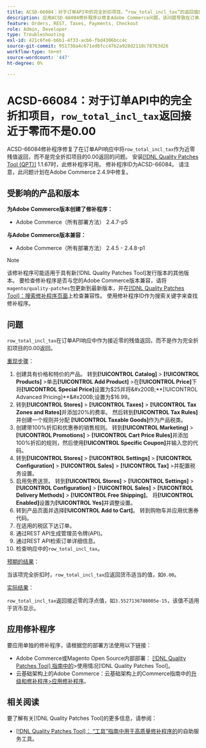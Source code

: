 ```yaml
---
title: ACSD-66084：对于订单API中的完全折扣项目，“row_total_incl_tax”的返回值接近于零，而不是0.00
description: 应用ACSD-66084修补程序以修复Adobe Commerce问题，该问题导致在订单API响应中，“row_total_incl_tax”返回为接近零的残值，而不是0.00（表示完全折扣的项目）。
feature: Orders, REST, Taxes, Payments, Checkout
role: Admin, Developer
type: Troubleshooting
exl-id: 421c6fe6-b6b1-4f33-acb6-fbd4306bcc4c
source-git-commit: 951738a4c671ed6fcc47b2a928d2110c78763d26
workflow-type: tm+mt
source-wordcount: '447'
ht-degree: 0%

---
```


# ACSD-66084：对于订单API中的完全折扣项目，`row_total_incl_tax`返回接近于零而不是0.00

ACSD-66084修补程序修复了在订单API响应中将`row_total_incl_tax`作为近零残值返回，而不是完全折扣项目的0.00返回的问题。 安装[[!DNL Quality Patches Tool (QPT)]](/help/tools/quality-patches-tool/quality-patches-tool-to-self-serve-quality-patches.md) 1.1.67时，此修补程序可用。 修补程序ID为ACSD-66084。 请注意，此问题计划在Adobe Commerce 2.4.9中修复。

## 受影响的产品和版本

**为Adobe Commerce版本创建了修补程序：**

* Adobe Commerce（所有部署方法） 2.4.7-p5

**与Adobe Commerce版本兼容：**

* Adobe Commerce（所有部署方法） 2.4.5 - 2.4.8-p1

>[!NOTE]
>
>该修补程序可能适用于具有新[!DNL Quality Patches Tool]发行版本的其他版本。 要检查修补程序是否与您的Adobe Commerce版本兼容，请将`magento/quality-patches`包更新到最新版本，并在[[!DNL Quality Patches Tool]：搜索修补程序页面](https://experienceleague.adobe.com/tools/commerce-quality-patches/index.html)上检查兼容性。 使用修补程序ID作为搜索关键字来查找修补程序。

## 问题

`row_total_incl_tax`在订单API响应中作为接近零的残值返回，而不是作为完全折扣项目的0.00返回。

<u>重现步骤</u>：

1. 创建具有价格和特价的产品。 转到&#x200B;**[!UICONTROL Catalog]** > **[!UICONTROL Products]** >单击&#x200B;**[!UICONTROL Add Product]** >在&#x200B;**[!UICONTROL Price]**&#x200B;下将&#x200B;**[!UICONTROL Special Price]**&#x200B;设置为$25并将&#x200B;**[!UICONTROL Advanced Pricing]**&#x200B;设置为$16.99。
1. 转到&#x200B;**[!UICONTROL Stores]** > **[!UICONTROL Taxes]** > **[!UICONTROL Tax Zones and Rates]**&#x200B;并添加20%的费率。 然后转到&#x200B;**[!UICONTROL Tax Rules]**&#x200B;并创建一个规则并分配
   **[!UICONTROL Taxable Goods]**&#x200B;作为产品税类。
1. 创建带100%折扣和优惠券的销售规则。 转到&#x200B;**[!UICONTROL Marketing]** > **[!UICONTROL Promotions]** > **[!UICONTROL Cart Price Rules]**&#x200B;并添加100%折扣的规则，然后使用&#x200B;**[!UICONTROL Specific Coupon]**&#x200B;并输入您的代码。
1. 转到&#x200B;**[!UICONTROL Stores]** > **[!UICONTROL Settings]** > **[!UICONTROL Configuration]** > **[!UICONTROL Sales]** > **[!UICONTROL Tax]** >并配置税务设置。
1. 启用免费送货。 转到&#x200B;**[!UICONTROL Stores]** > **[!UICONTROL Settings]** > **[!UICONTROL Configuration]** > **[!UICONTROL Sales]** > **[!UICONTROL Delivery Methods]** > **[!UICONTROL Free Shipping]**。 将&#x200B;**[!UICONTROL Enabled]**&#x200B;设置为&#x200B;**[!UICONTROL Yes]**&#x200B;并调整设置。
1. 转到产品页面并选择&#x200B;**[!UICONTROL Add to Cart]**。 转到购物车并应用优惠券代码。
1. 在适用的税区下达订单。
1. 通过REST API生成管理员令牌(API)。
1. 通过REST API检索订单详细信息。
1. 检查响应中的`row_total_incl_tax`。

<u>预期的结果</u>：

当该项完全折扣时，`row_total_incl_tax`应返回货币适当的值，如`0.00`。

<u>实际结果</u>：

`row_total_incl_tax`返回接近零的浮点值，如`3.5527136788005e-15`，该值不适用于货币显示。

## 应用修补程序

要应用单独的修补程序，请根据您的部署方法使用以下链接：

* Adobe Commerce或Magento Open Source内部部署： [[!DNL Quality Patches Tool] 指南中的](/help/tools/quality-patches-tool/usage.md)>使用情况[!DNL Quality Patches Tool]。
* 云基础架构上的Adobe Commerce：云基础架构上的Commerce指南中的[升级和修补程序>应用修补程序](https://experienceleague.adobe.com/docs/commerce-cloud-service/user-guide/develop/upgrade/apply-patches.html)。

## 相关阅读

要了解有关[!DNL Quality Patches Tool]的更多信息，请参阅：

* [[!DNL Quality Patches Tool]： “工具”指南中用于高质量修补程序的](/help/tools/quality-patches-tool/quality-patches-tool-to-self-serve-quality-patches.md)的自助服务工具。
